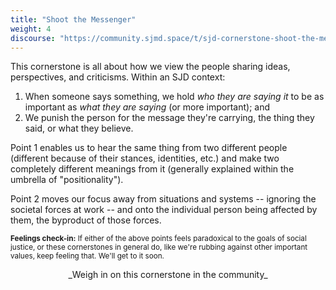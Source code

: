 ```yaml
---
title: "Shoot the Messenger"
weight: 4
discourse: "https://community.sjmd.space/t/sjd-cornerstone-shoot-the-messenger"
---
```


This cornerstone is all about how we view the people sharing ideas, perspectives, and criticisms. Within an SJD context:

1. When someone says something, we hold _who they are saying it_ to be as important as _what they are saying_ (or more important); and
2. We punish the person for the message they're carrying, the thing they said, or what they believe.

Point 1 enables us to hear the same thing from two different people (different because of their stances, identities, etc.) and make two completely different meanings from it (generally explained within the umbrella of "positionality").

Point 2 moves our focus away from situations and systems -- ignoring the societal forces at work -- and onto the individual person being affected by them, the byproduct of those forces.

<small><strong>Feelings check-in:</strong> If either of the above points feels paradoxical to the goals of social justice, or these cornerstones in general do, like we're rubbing against other important values, keep feeling that. We'll get to it soon.</small>

<center>_Weigh in on this cornerstone in the community_</center>
